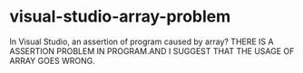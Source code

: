 # visual-studio-array-problem
In Visual Studio, an assertion of program caused by array?
THERE IS A ASSERTION PROBLEM IN PROGRAM.AND I SUGGEST THAT THE USAGE OF ARRAY GOES WRONG. 
